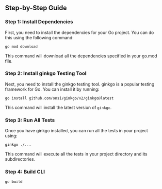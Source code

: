 ## Step-by-Step Guide

### Step 1: Install Dependencies

First, you need to install the dependencies for your Go project. You can do this using the following command:

```bash
go mod download
```

This command will download all the dependencies specified in your go.mod file.

### Step 2: Install ginkgo Testing Tool

Next, you need to install the ginkgo testing tool. ginkgo is a popular testing framework for Go. You can install it by running:
```bash
go install github.com/onsi/ginkgo/v2/ginkgo@latest
```
This command will install the latest version of `ginkgo`.

### Step 3: Run All Tests

Once you have ginkgo installed, you can run all the tests in your project using:
```bash
ginkgo ./...
```
This command will execute all the tests in your project directory and its subdirectories.

### Step 4: Build CLI
```bash
go build
```
